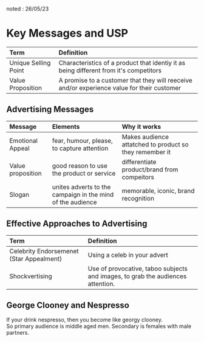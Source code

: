 noted : 26/05/23

# Key Messages and USP

|Term|Definition|
|:----|:----|
|Unique Selling Point|Characteristics of a product that identiy it as being different from it's competitors|
|Value Proposition|A promise to a customer that they will reeceive and/or experience value for their customer|

## Advertising Messages

|Message|Elements|Why it works|
|:------|:-------|:---|
|Emotional Appeal| fear, humour, please, to capture attention|Makes audience attatched to product so they remember it|
|Value proposition|good reason to use the product or service|differentiate product/brand from compeitors|
|Slogan|unites adverts to the campaign in the mind of the audience|memorable, iconic, brand recognition|

## Effective Approaches to Advertising

|Term|Definition|
|:---|:---|
|Celebrity Endorsemenet (Star Appealment)|Using a celeb in your advert|
|Shockvertising|Use of provocative, taboo subjects and images, to grab the audiences attention.|

## George Clooney and Nespresso

If your drink nespresso, then you become like georgy clooney.  
So primary audience is middle aged men. Secondary is females with male partners.

